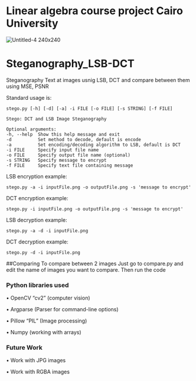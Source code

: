# Linear algebra course project Cairo University
![Untitled-4 240x240](https://user-images.githubusercontent.com/75928839/118435111-8d076880-b6de-11eb-9636-2210c197f940.jpg)


# Steganography_LSB-DCT
Steganography Text at images usnig LSB, DCT and compare between them using MSE, PSNR

Standard usage is:

    stego.py [-h] [-d] [-a] -i FILE [-o FILE] [-s STRING] [-f FILE]

```
Stego: DCT and LSB Image Steganography

Optional arguments:
-h, --help  Show this help message and exit
-d          Set method to decode, default is encode
-a          Set encoding/decoding algorithm to LSB, default is DCT
-i FILE     Specify input file name
-o FILE     Specify output file name (optional)
-s STRING   Specify message to encrypt
-f FILE     Specify text file containing message
```

LSB encryption example:

    stego.py -a -i inputFile.png -o outputFile.png -s 'message to encrypt'

DCT encryption example:

    stego.py -i inputFile.png -o outputFile.png -s 'message to encrypt'

LSB decryption example:

    stego.py -a -d -i inputFile.png 

DCT decryption example:

    stego.py -d -i inputFile.png 

##Comparing
   To compare between 2 images
Just go to compare.py and edit the name of images you want to compare.
Then run the code
 
### Python libraries used
•	OpenCV “cv2” (computer vision)

•	Argparse (Parser for command-line options)

•	Pillow “PIL” (Image processing)

•	Numpy (working with arrays)
### Future Work
•	Work with JPG images

•	Work with RGBA images
